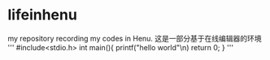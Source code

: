 # lifeinhenu
my repository recording my codes in Henu.
这是一部分基于在线编辑器的环境
'''
#include<stdio.h>
int main(){
  printf("hello world"\n)
  return 0;
}
'''
